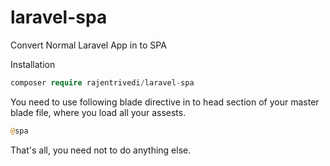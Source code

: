 # laravel-spa
Convert Normal Laravel App in to SPA

Installation
  ```php
  composer require rajentrivedi/laravel-spa
  ```
 You need to use following blade directive in to head section of your master blade file, where you load all your assests.
 ```php
 @spa
 ```
 
 That's all, you need not to do anything else.

